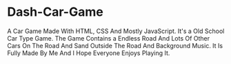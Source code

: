 # Dash-Car-Game
A Car Game Made With HTML, CSS And Mostly JavaScript. It's a Old School Car Type Game. The Game Contains a Endless Road And Lots Of Other Cars On The Road And Sand Outside The Road And Background Music. It Is Fully Made By Me And I Hope Everyone Enjoys Playing It.
